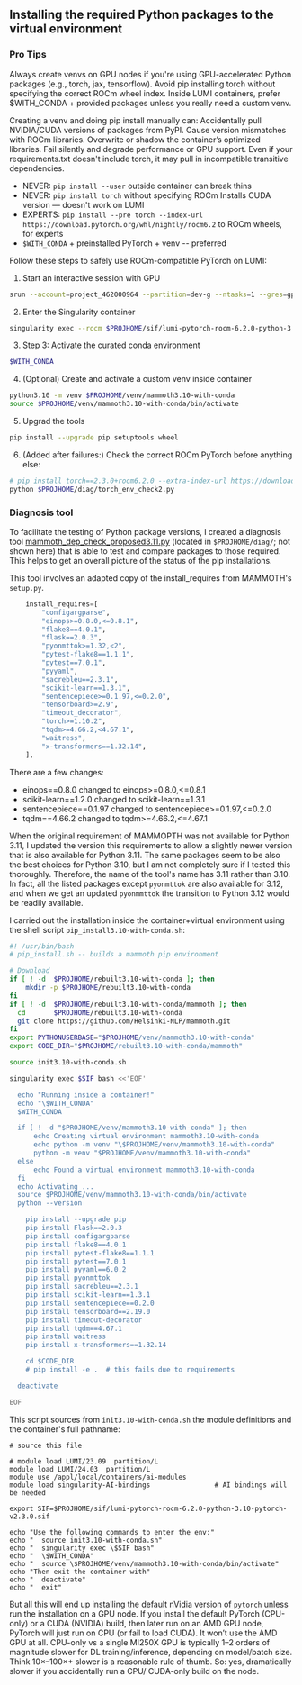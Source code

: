 ## Installing the required Python packages to the virtual environment
### Pro Tips
Always create venvs on GPU nodes if you're using GPU-accelerated Python packages (e.g., torch, jax, tensorflow).
Avoid pip installing torch without specifying the correct ROCm wheel index.  Inside LUMI containers, prefer $WITH_CONDA + provided packages unless you really need a custom venv.

Creating a venv and doing pip install manually can: Accidentally pull NVIDIA/CUDA versions of packages from PyPI.
Cause version mismatches with ROCm libraries. Overwrite or shadow the container’s optimized libraries.
Fail silently and degrade performance or GPU support. Even if your requirements.txt doesn't include torch, it may pull in incompatible transitive dependencies.

- NEVER: `pip install --user` outside container can break thins
- NEVER: `pip install torch` without specifying ROCm Installs CUDA version — doesn't work on LUMI
- EXPERTS: `pip install --pre torch --index-url https://download.pytorch.org/whl/nightly/rocm6.2` to ROCm wheels, for experts
- `$WITH_CONDA` + preinstalled PyTorch + venv -- preferred

Follow these steps to safely use ROCm-compatible PyTorch on LUMI:
1. Start an interactive session with GPU
```bash
srun --account=project_462000964 --partition=dev-g --ntasks=1 --gres=gpu:mi250:1 --time=00:30:00 --pty bash
```
2. Enter the Singularity container
```bash
singularity exec --rocm $PROJHOME/sif/lumi-pytorch-rocm-6.2.0-python-3.10-pytorch-v2.3.0.sif bash
```
3. Step 3: Activate the curated conda environment
```bash
$WITH_CONDA
```
4. (Optional) Create and activate a custom venv inside container
```bash
python3.10 -m venv $PROJHOME/venv/mammoth3.10-with-conda
source $PROJHOME/venv/mammoth3.10-with-conda/bin/activate
```

5. Upgrad the tools
```bash
pip install --upgrade pip setuptools wheel
```

6. (Added after failures:) Check the correct ROCm PyTorch before anything else:
```bash
# pip install torch==2.3.0+rocm6.2.0 --extra-index-url https://download.pytorch.org/whl/rocm
python $PROJHOME/diag/torch_env_check2.py
```
 
### Diagnosis tool
To facilitate the testing of Python package versions, I created a diagnosis tool [mammoth_dep_check_proposed3.11.py](mammoth_dep_check_proposed3.11.py) (located in `$PROJHOME/diag/`; not shown here) that is able to test and compare packages to those required.  This helps to get an overall picture of the status of the pip installations.  

This tool involves an adapted copy of the install_requires from MAMMOTH's `setup.py`.
```python
    install_requires=[
        "configargparse",
        "einops>=0.8.0,<=0.8.1",
        "flake8==4.0.1",
        "flask==2.0.3",
        "pyonmttok>=1.32,<2",
        "pytest-flake8==1.1.1",
        "pytest==7.0.1",
        "pyyaml",
        "sacrebleu==2.3.1",
        "scikit-learn==1.3.1",
        "sentencepiece>=0.1.97,<=0.2.0",
        "tensorboard>=2.9",
        "timeout_decorator",
        "torch>=1.10.2",
        "tqdm>=4.66.2,<4.67.1",
        "waitress",
        "x-transformers==1.32.14",
    ],
```
There are a few changes:
- einops==0.8.0 changed to einops>=0.8.0,<=0.8.1
- scikit-learn==1.2.0 changed to scikit-learn==1.3.1
- sentencepiece==0.1.97 changed to sentencepiece>=0.1.97,<=0.2.0
- tqdm==4.66.2 changed to tqdm>=4.66.2,<=4.67.1

When the original requirement of MAMMOPTH was not available for Python 3.11, I updated the version this requirements to allow a slightly newer version that is also available for Python 3.11.  The same packages seem to be also the best choices for Python 3.10, but I am not completely sure if I tested this thoroughly. Therefore, the name of the tool's name has 3.11 rather than 3.10.  In fact, all the listed packages except `pyonmttok` are also available for 3.12, and when we get an updated `pyonmmttok` the transition to Python 3.12 would be readily available.

I carried out the installation inside the container+virtual environment using the shell script `pip_install3.10-with-conda.sh`:
```bash
#! /usr/bin/bash
# pip_install.sh -- builds a mammoth pip environment

# Download
if [ ! -d  $PROJHOME/rebuilt3.10-with-conda ]; then
    mkdir -p $PROJHOME/rebuilt3.10-with-conda
fi
if [ ! -d  $PROJHOME/rebuilt3.10-with-conda/mammoth ]; then
  cd       $PROJHOME/rebuilt3.10-with-conda
  git clone https://github.com/Helsinki-NLP/mammoth.git
fi
export PYTHONUSERBASE="$PROJHOME/venv/mammoth3.10-with-conda"
export CODE_DIR="$PROJHOME/rebuilt3.10-with-conda/mammoth"

source init3.10-with-conda.sh

singularity exec $SIF bash <<'EOF'

  echo "Running inside a container!"
  echo "\$WITH_CONDA"
  $WITH_CONDA

  if [ ! -d "$PROJHOME/venv/mammoth3.10-with-conda" ]; then
      echo Creating virtual environment mammoth3.10-with-conda
      echo python -m venv "\$PROJHOME/venv/mammoth3.10-with-conda"
      python -m venv "$PROJHOME/venv/mammoth3.10-with-conda"
  else
      echo Found a virtual environment mammoth3.10-with-conda
  fi
  echo Activating ...
  source $PROJHOME/venv/mammoth3.10-with-conda/bin/activate
  python --version

    pip install --upgrade pip
    pip install Flask==2.0.3
    pip install configargparse
    pip install flake8==4.0.1
    pip install pytest-flake8==1.1.1
    pip install pytest==7.0.1
    pip install pyyaml==6.0.2
    pip install pyonmttok
    pip install sacrebleu==2.3.1
    pip install scikit-learn==1.3.1
    pip install sentencepiece==0.2.0
    pip install tensorboard==2.19.0
    pip install timeout-decorator
    pip install tqdm==4.67.1
    pip install waitress
    pip install x-transformers==1.32.14

    cd $CODE_DIR
    # pip install -e .  # this fails due to requirements

  deactivate

EOF
```
This script sources from `init3.10-with-conda.sh` the module definitions and the container's full pathname:
```
# source this file

# module load LUMI/23.09  partition/L
module load LUMI/24.03  partition/L
module use /appl/local/containers/ai-modules
module load singularity-AI-bindings                # AI bindings will be needed

export SIF=$PROJHOME/sif/lumi-pytorch-rocm-6.2.0-python-3.10-pytorch-v2.3.0.sif

echo "Use the following commands to enter the env:"
echo "  source init3.10-with-conda.sh"
echo "  singularity exec \$SIF bash"
echo "  \$WITH_CONDA"
echo "  source \$PROJHOME/venv/mammoth3.10-with-conda/bin/activate"
echo "Then exit the container with"
echo "  deactivate"
echo "  exit"
```
But all this will end up installing the default nVidia version of `pytorch` unless run the installation on a GPU node.  If you install the default PyTorch (CPU-only) or a CUDA (NVIDIA) build, then later run on an AMD GPU node, PyTorch will just run on CPU (or fail to load CUDA). It won’t use the AMD GPU at all.  CPU-only vs a single MI250X GPU is typically 1–2 orders of magnitude slower for DL training/inference, depending on model/batch size. Think 10×–100×+ slower is a reasonable rule of thumb. So: yes, dramatically slower if you accidentally run a CPU/ CUDA-only build on the node.

